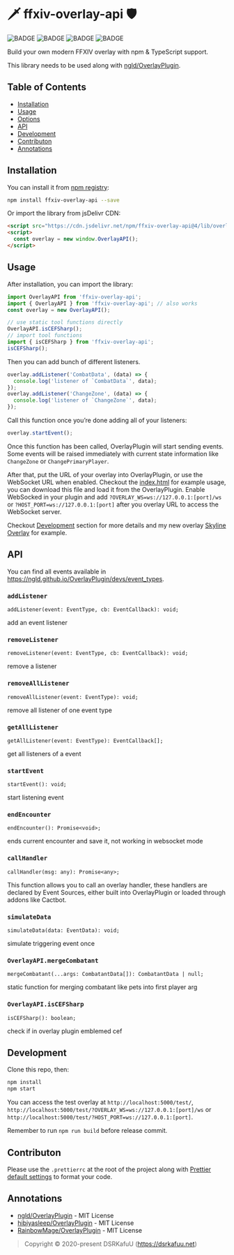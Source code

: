 # 🗡 ffxiv-overlay-api 🛡

![BADGE](https://img.shields.io/github/workflow/status/dsrkafuu/ffxiv-overlay-api/npm-publish)
![BADGE](https://img.shields.io/npm/v/ffxiv-overlay-api)
![BADGE](https://img.shields.io/npm/dm/ffxiv-overlay-api)
![BADGE](https://img.shields.io/npm/l/ffxiv-overlay-api)

Build your own modern FFXIV overlay with npm & TypeScript support.

This library needs to be used along with [ngld/OverlayPlugin](https://github.com/ngld/OverlayPlugin).

## Table of Contents

- [Installation](#installation)
- [Usage](#usage)
- [Options](#options)
- [API](#api)
- [Development](#development)
- [Contributon](#contributon)
- [Annotations](#annotations)

## Installation

You can install it from [npm registry](https://www.npmjs.com/package/ffxiv-overlay-api):

```bash
npm install ffxiv-overlay-api --save
```

Or import the library from jsDelivr CDN:

```html
<script src="https://cdn.jsdelivr.net/npm/ffxiv-overlay-api@4/lib/overlay.min.js"></script>
<script>
  const overlay = new window.OverlayAPI();
</script>
```

## Usage

After installation, you can import the library:

```js
import OverlayAPI from 'ffxiv-overlay-api';
import { OverlayAPI } from 'ffxiv-overlay-api'; // also works
const overlay = new OverlayAPI();

// use static tool functions directly
OverlayAPI.isCEFSharp();
// import tool functions
import { isCEFSharp } from 'ffxiv-overlay-api';
isCEFSharp();
```

Then you can add bunch of different listeners.

```js
overlay.addListener('CombatData', (data) => {
  console.log('listener of `CombatData`', data);
});
overlay.addListener('ChangeZone', (data) => {
  console.log('listener of `ChangeZone`', data);
});
```

Call this function once you’re done adding all of your listeners:

```js
overlay.startEvent();
```

Once this function has been called, OverlayPlugin will start sending events. Some events will be raised immediately with current state information like `ChangeZone` or `ChangePrimaryPlayer`.

After that, put the URL of your overlay into OverlayPlugin, or use the WebSocket URL when enabled. Checkout the [index.html](https://github.com/dsrkafuu/ffxiv-overlay-api/blob/master/test/index.html) for example usage, you can download this file and load it from the OverlayPlugin. Enable WebSocked in your plugin and add `?OVERLAY_WS=ws://127.0.0.1:[port]/ws` or `?HOST_PORT=ws://127.0.0.1:[port]` after you overlay URL to access the WebSocket server.

Checkout [Development](#development) section for more details and my new overlay [Skyline Overlay](https://github.com/dsrkafuu/skyline-overlay) for example.

## API

You can find all events available in <https://ngld.github.io/OverlayPlugin/devs/event_types>.

### `addListener`

`addListener(event: EventType, cb: EventCallback): void;`

add an event listener

### `removeListener`

`removeListener(event: EventType, cb: EventCallback): void;`

remove a listener

### `removeAllListener`

`removeAllListener(event: EventType): void;`

remove all listener of one event type

### `getAllListener`

`getAllListener(event: EventType): EventCallback[];`

get all listeners of a event

### `startEvent`

`startEvent(): void;`

start listening event

### `endEncounter`

`endEncounter(): Promise<void>;`

ends current encounter and save it, not working in websocket mode

### `callHandler`

`callHandler(msg: any): Promise<any>;`

This function allows you to call an overlay handler, these handlers are declared by Event Sources, either built into OverlayPlugin or loaded through addons like Cactbot.

### `simulateData`

`simulateData(data: EventData): void;`

simulate triggering event once

### `OverlayAPI.mergeCombatant`

`mergeCombatant(...args: CombatantData[]): CombatantData | null;`

static function for merging combatant like pets into first player arg

### `OverlayAPI.isCEFSharp`

`isCEFSharp(): boolean;`

check if in overlay plugin emblemed cef

## Development

Clone this repo, then:

```bash
npm install
npm start
```

You can access the test overlay at `http://localhost:5000/test/`, `http://localhost:5000/test/?OVERLAY_WS=ws://127.0.0.1:[port]/ws` or `http://localhost:5000/test/?HOST_PORT=ws://127.0.0.1:[port]`.

Remember to run `npm run build` before release commit.

## Contributon

Please use the `.prettierrc` at the root of the project along with [Prettier default settings](https://prettier.io/docs/en/options.html) to format your code.

## Annotations

- [ngld/OverlayPlugin](https://github.com/ngld/OverlayPlugin) - MIT License
- [hibiyasleep/OverlayPlugin](https://github.com/hibiyasleep/OverlayPlugin) - MIT License
- [RainbowMage/OverlayPlugin](https://github.com/RainbowMage/OverlayPlugin) - MIT License

> Copyright © 2020-present DSRKafuU (<https://dsrkafuu.net>)
